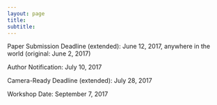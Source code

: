 ```yaml
---
layout: page
title: 
subtitle: 
---
```



Paper Submission Deadline (extended): June 12, 2017, anywhere in the world (original: June 2, 2017)

Author Notification: July 10, 2017

Camera-Ready Deadline (extended): July 28, 2017

Workshop Date: September 7, 2017
